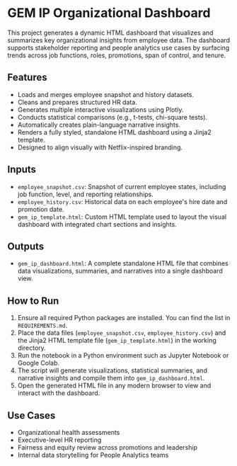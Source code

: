 # GEM IP Organizational Dashboard

This project generates a dynamic HTML dashboard that visualizes and summarizes key organizational insights from employee data. The dashboard supports stakeholder reporting and people analytics use cases by surfacing trends across job functions, roles, promotions, span of control, and tenure.

## Features

- Loads and merges employee snapshot and history datasets.
- Cleans and prepares structured HR data.
- Generates multiple interactive visualizations using Plotly.
- Conducts statistical comparisons (e.g., t-tests, chi-square tests).
- Automatically creates plain-language narrative insights.
- Renders a fully styled, standalone HTML dashboard using a Jinja2 template.
- Designed to align visually with Netflix-inspired branding.

## Inputs

- `employee_snapshot.csv`: Snapshot of current employee states, including job function, level, and reporting relationships.
- `employee_history.csv`: Historical data on each employee's hire date and promotion date.
- `gem_ip_template.html`: Custom HTML template used to layout the visual dashboard with integrated chart sections and insights.

## Outputs

- `gem_ip_dashboard.html`: A complete standalone HTML file that combines data visualizations, summaries, and narratives into a single dashboard view.

## How to Run

1. Ensure all required Python packages are installed. You can find the list in `REQUIREMENTS.md`.
2. Place the data files (`employee_snapshot.csv`, `employee_history.csv`) and the Jinja2 HTML template file (`gem_ip_template.html`) in the working directory.
3. Run the notebook in a Python environment such as Jupyter Notebook or Google Colab.
4. The script will generate visualizations, statistical summaries, and narrative insights and compile them into `gem_ip_dashboard.html`.
5. Open the generated HTML file in any modern browser to view and interact with the dashboard.

## Use Cases

- Organizational health assessments
- Executive-level HR reporting
- Fairness and equity review across promotions and leadership
- Internal data storytelling for People Analytics teams

